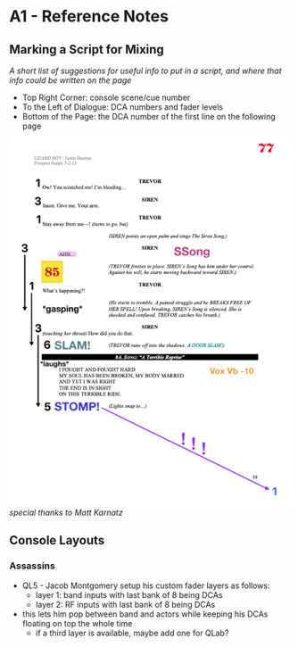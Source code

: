 # A1 - Reference Notes

## Marking a Script for Mixing
*A short list of suggestions for useful info to put in a script, and where that info could be written on the page*
* Top Right Corner: console scene/cue number
* To the Left of Dialogue: DCA numbers and fader levels
* Bottom of the Page: the DCA number of the first line on the following page

![A1_script_example](photos/LB_script.png)
*special thanks to Matt Karnatz*

## Console Layouts

### Assassins
* QL5 - Jacob Montgomery setup his custom fader layers as follows:
	* layer 1: band inputs with last bank of 8 being DCAs
	* layer 2: RF inputs with last bank of 8 being DCAs
* this lets him pop between band and actors while keeping his DCAs floating on top the whole time
	* if a third layer is available, maybe add one for QLab?
